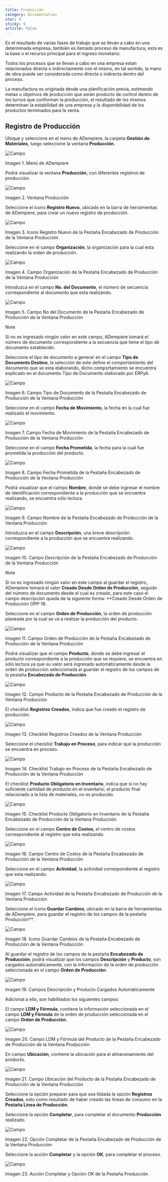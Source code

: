 ```yaml
---
title: Producción
category: Documentation
star: 9
sticky: 9
article: false
---
```


Es el resultado de varias fases de trabajo que se llevan a cabo en una determinada empresa, también es llamado proceso de manufactura, esta es la base o el recurso principal para el ingreso monetario.

Todos los procesos que se llevan a cabo en una empresa estan relacionados directa o indirectamente con el mismo, en tal sentido, la mano de obra puede ser considerada como directa o indirecta dentro del proceso.

La manufactura es originada desde una planificación previa, estimando metas u objetivos de producción que serán producto de control dentro de los turnos que conforman la producción, el resultado de los mismos determinan la estabilidad de una empresa y la disponibilidad de los productos terminados para la venta.

## Registro de Producción

Ubique y seleccione en el menú de ADempiere, la carpeta **Gestión de Materiales**, luego seleccione la ventana **Producción**.

![Campo](/assets/img/docs/production-management/pro-production-image1.png)

Imagen 1. Menú de ADempiere

Podrá visualizar la ventana **Producción**, con diferentes registros de producción.

![Campo](/assets/img/docs/production-management/pro-production-image2.png)

Imagen 2. Ventana Producción

Seleccione el icono **Registro Nuevo**, ubicado en la barra de herramientas de ADempiere, para crear un nuevo registro de producción.

![Campo](/assets/img/docs/production-management/pro-production-image3.png)

Imagen 3. Icono Registro Nuevo de la Pestaña Encabezado de Producción de la Ventana Producción

Seleccione en el campo **Organización**, la organización para la cual esta realizando la orden de producción.

![Campo](/assets/img/docs/production-management/pro-production-image4.png)

Imagen 4. Campo Organización de la Pestaña Encabezado de Producción de la Ventana Producción

Introduzca en el campo **No. del Documento**, el número de secuencia correspondiente al documento que esta realizando.

![Campo](/assets/img/docs/production-management/pro-production-image5.png)

Imagen 5. Campo No del Documento de la Pestaña Encabezado de Producción de la Ventana Producción

Note

Si no es ingresado ningún valor en este campo, ADempiere tomará el número de documento correspondiente a la secuencia que tiene el tipo de documento establecido.

Seleccione el tipo de documento a generar en el campo **Tipo de Documento Destino**, la selección de este define el comportamiento del documento que se esta elaborando, dicho comportamiento se encuentra explicado en el documento Tipo de Documento elaborado por ERPyA.

![Campo](/assets/img/docs/production-management/pro-production-image6.png)

Imagen 6. Campo Tipo de Documento de la Pestaña Encabezado de Producción de la Ventana Producción

Seleccione en el campo **Fecha de Movimiento**, la fecha en la cual fue realizado el movimiento.

![Campo](/assets/img/docs/production-management/pro-production-image7.png)

Imagen 7. Campo Fecha de Movimiento de la Pestaña Encabezado de Producción de la Ventana Producción

Seleccione en el campo **Fecha Prometida**, la fecha para la cual fue prometida la producción del producto.

![Campo](/assets/img/docs/production-management/pro-production-image8.png)

Imagen 8. Campo Fecha Prometida de la Pestaña Encabezado de Producción de la Ventana Producción

Podrá visualizar que el campo **Nombre**, donde se debe ingresar el nombre de identificación correspondiente a la producción que se encuentra realizando, se encuentra sólo lectura.

![Campo](/assets/img/docs/production-management/pro-production-image9.png)

Imagen 9. Campo Nombre de la Pestaña Encabezado de Producción de la Ventana Producción

Introduzca en el campo **Descripción**, una breve descripción correspondiente a la producción que se encuentra realizando.

![Campo](/assets/img/docs/production-management/pro-production-image10.png)

Imagen 10. Campo Descripción de la Pestaña Encabezado de Producción de la Ventana Producción

Note

Si no es ingresado ningún valor en este campo al guardar el registro, ADempiere tomará el valor **Creado Desde Orden de Producción**, seguido del número de documento desde el cual es creado, para este caso el campo descripción queda de la siguiente forma: **Creado Desde Orden de Producción OPP-18.

Seleccione en el campo **Orden de Producción**, la orden de producción planeada por la cual se va a realizar la producción del producto.

![Campo](/assets/img/docs/production-management/pro-production-image11.png)

Imagen 11. Campo Orden de Producción de la Pestaña Encabezado de Producción de la Ventana Producción

Podrá visualizar que el campo **Producto**, donde se debe ingresar el producto correspondiente a la producción que se requiere, se encuentra en sólo lectura ya que su valor será ingresado automáticamente desde la orden de producción seleccionada al guardar el registro de los campos de la pestaña **Encabezado de Producción**.

![Campo](/assets/img/docs/production-management/pro-production-image12.png)

Imagen 12. Campo Producto de la Pestaña Encabezado de Producción de la Ventana Producción

El checklist **Registros Creados**, indica que fue creado el registro de producción.

![Campo](/assets/img/docs/production-management/pro-production-image13.png)

Imagen 13. Checklist Registros Creados de la Ventana Producción

Seleccione el checklist **Trabajo en Proceso**, para indicar que la producción se encuentra en proceso.

![Campo](/assets/img/docs/production-management/pro-production-image14.png)

Imagen 14. Checklist Trabajo en Proceso de la Pestaña Encabezado de Producción de la Ventana Producción

El checklist **Producto Obligatorio en Inventario**, indica que si no hay suficiente cantidad de producto en el inventario; el producto final relacionado a la lista de materiales, no es producido.

![Campo](/assets/img/docs/production-management/pro-production-image15.png)

Imagen 15. Checklist Producto Obligatorio en Inventario de la Pestaña Encabezado de Producción de la Ventana Producción

Seleccione en el campo **Centro de Costos**, el centro de costos correspondiente al registro que esta realizando.

![Campo](/assets/img/docs/production-management/pro-production-image16.png)

Imagen 16. Campo Centro de Costos de la Pestaña Encabezado de Producción de la Ventana Producción

Seleccione en el campo **Actividad**, la actividad correspondiente al registro que esta realizando.

![Campo](/assets/img/docs/production-management/pro-production-image17.png)

Imagen 17. Campo Actividad de la Pestaña Encabezado de Producción de la Ventana Producción

Seleccione el icono **Guardar Cambios**, ubicado en la barra de herramientas de ADempiere, para guardar el registro de los campos de la pestaña Producción**.

![Campo](/assets/img/docs/production-management/pro-production-image18.png)

Imagen 18. Icono Guardar Cambios de la Pestaña Encabezado de Producción de la Ventana Producción

Al guardar el registro de los campos de la pestaña **Encabezado de Producción**, podrá visualizar que los campos **Descripción** y **Producto**, son cargados automáticamente, con la información de la orden de producción seleccionada en el campo **Orden de Producción**.

![Campo](/assets/img/docs/production-management/pro-production-image19.png)

Imagen 19. Campos Descripción y Producto Cargados Automáticamente

Adicional a ello, son habilitados los siguientes campos:

El campo **LDM y Fórmula**, contiene la información seleccionada en el campo **LDM y Fórmula** de la orden de producción seleccionada en el campo **Orden de Producción**.

![Campo](/assets/img/docs/production-management/pro-production-image20.png)

Imagen 20. Campo LDM y Fórmula del Producto de la Pestaña Encabezado de Producción de la Ventana Producción

En campo **Ubicación**, contiene la ubicación para el almacenamiento del producto.

![Campo](/assets/img/docs/production-management/pro-production-image21.png)

Imagen 21. Campo Ubicación del Producto de la Pestaña Encabezado de Producción de la Ventana Producción

Seleccione la opción preparar para que sea tildada la opción **Registros Creados**, esto como resultado de haber creado las líneas de consumo en la **Pestaña Línea de Producción**.

Seleccione la opción **Completar**, para completar el documento **Producción** realizado.

![Campo](/assets/img/docs/production-management/pro-production-image22.png)

Imagen 22. Opción Completar de la Pestaña Encabezado de Producción de la Ventana Producción

Seleccione la acción **Completar** y la opción **OK**, para completar el proceso.

![Campo](/assets/img/docs/production-management/pro-production-image23.png)

Imagen 23. Acción Completar y Opción OK de la Pestaña Producción